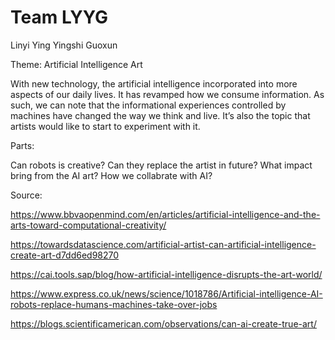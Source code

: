 Team LYYG
=========
Linyi
Ying
Yingshi
Guoxun

Theme: Artificial Intelligence Art

With new technology, the artificial intelligence incorporated into more aspects of our daily lives. It has revamped how we consume information. As such, we can note that the informational experiences controlled by machines have changed the way we think and live. It’s also the topic that artists would like to start to experiment with it. 

Parts:

Can robots is creative? Can they replace the artist in future? What impact bring from the AI art? How we collabrate with AI?

Source:

https://www.bbvaopenmind.com/en/articles/artificial-intelligence-and-the-arts-toward-computational-creativity/

https://towardsdatascience.com/artificial-artist-can-artificial-intelligence-create-art-d7dd6ed98270

https://cai.tools.sap/blog/how-artificial-intelligence-disrupts-the-art-world/

https://www.express.co.uk/news/science/1018786/Artificial-intelligence-AI-robots-replace-humans-machines-take-over-jobs

https://blogs.scientificamerican.com/observations/can-ai-create-true-art/
